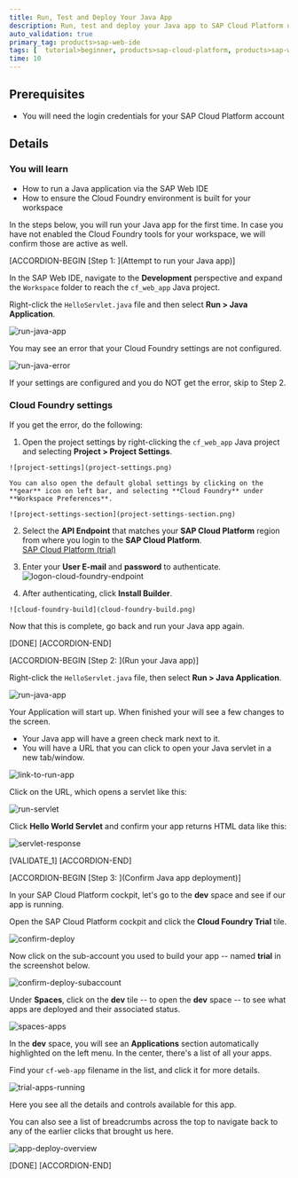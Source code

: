 ```yaml
---
title: Run, Test and Deploy Your Java App
description: Run, test and deploy your Java app to SAP Cloud Platform using SAP Web IDE.
auto_validation: true
primary_tag: products>sap-web-ide
tags: [  tutorial>beginner, products>sap-cloud-platform, products>sap-web-ide ]
time: 10
---
```


## Prerequisites  
 - You will need the login credentials for your SAP Cloud Platform account


## Details
### You will learn  
  - How to run a Java application via the SAP Web IDE
  - How to ensure the Cloud Foundry environment is built for your workspace

In the steps below, you will run your Java app for the first time.  In case you have not enabled the Cloud Foundry tools for your workspace, we will confirm those are active as well.

[ACCORDION-BEGIN [Step 1: ](Attempt to run your Java app)]

In the SAP Web IDE, navigate to the **Development** perspective and expand the `Workspace` folder to reach the `cf_web_app` Java project.

Right-click the `HelloServlet.java` file and then select **Run > Java Application**.

![run-java-app](run-java-app.png)

You may see an error that your Cloud Foundry settings are not configured.

![run-java-error](run-java-error.png)

If your settings are configured and you do NOT get the error, skip to Step 2.

### Cloud Foundry settings

If you get the error, do the following:

  1.  Open the project settings by right-clicking the `cf_web_app` Java project and selecting **Project > Project Settings**.

    ![project-settings](project-settings.png)

    You can also open the default global settings by clicking on the **gear** icon on left bar, and selecting **Cloud Foundry** under **Workspace Preferences**.

    ![project-settings-section](project-settings-section.png)

  2. Select the **API Endpoint** that matches your **SAP Cloud Platform** region from where you login to the  **SAP Cloud Platform**.  
  [SAP Cloud Platform (trial)](https://account.hanatrial.ondemand.com/cockpit)

  3. Enter your **User E-mail** and **password** to authenticate.  
![logon-cloud-foundry-endpoint](logon-cloud-foundry-endpoint.png)

  4. After authenticating, click **Install Builder**.

    ![cloud-foundry-build](cloud-foundry-build.png)

Now that this is complete, go back and run your Java app again.

[DONE]
[ACCORDION-END]

[ACCORDION-BEGIN [Step 2: ](Run your Java app)]

Right-click the `HelloServlet.java` file, then select **Run > Java Application**.

![run-java-app](run-java-app.png)

Your Application will start up. When finished your will see a few changes to the screen.  

  - Your Java app will have a green check mark next to it.  
  - You will have a URL that you can click to open your Java servlet in a new tab/window.

![link-to-run-app](link-to-run-app.png)

Click on the URL, which opens a servlet like this:

![run-servlet](run-servlet.png)

Click **Hello World Servlet** and confirm your app returns HTML data like this:

![servlet-response](servlet-response.png)

[VALIDATE_1]
[ACCORDION-END]

[ACCORDION-BEGIN [Step 3: ](Confirm Java app deployment)]

In your SAP Cloud Platform cockpit, let's go to the **dev** space and see if our app is running.

Open the SAP Cloud Platform cockpit and click the **Cloud Foundry Trial** tile.

![confirm-deploy](confirm-deploy.png)

Now click on the sub-account you used to build your app -- named **trial** in the screenshot below.

![confirm-deploy-subaccount](confirm-deploy-subaccount.png)

Under **Spaces**, click on the **dev** tile -- to open the **dev** space -- to see what apps are deployed and their associated status.  

![spaces-apps](spaces-apps.png)

In the **dev** space, you will see an **Applications** section automatically highlighted on the left menu.  In the center, there's a list of all your apps.

Find your `cf-web-app` filename in the list, and click it for more details.

![trial-apps-running](trial-apps-running.png)

Here you see all the details and controls available for this app.

You can also see a list of breadcrumbs across the top to navigate back to any of the earlier clicks that brought us here.

![app-deploy-overview](app-deploy-overview.png)

[DONE]
[ACCORDION-END]
